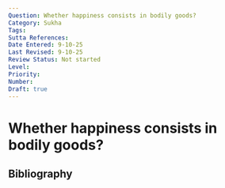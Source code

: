 ```yaml
---
Question: Whether happiness consists in bodily goods?
Category: Sukha
Tags: 
Sutta References: 
Date Entered: 9-10-25
Last Revised: 9-10-25
Review Status: Not started
Level: 
Priority: 
Number: 
Draft: true
---
```


# Whether happiness consists in bodily goods?

## Bibliography

<!-- 

Notes:



-->